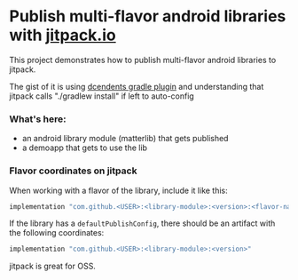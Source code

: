 # Publish multi-flavor android libraries with [jitpack.io](https://jitpack.io/)

This project demonstrates how to publish multi-flavor android libraries to jitpack.

The gist of it is using [dcendents gradle plugin](https://github.com/dcendents/android-maven-gradle-plugin) and understanding that jitpack calls "./gradlew install" if left to auto-config

### What's here:

* an android library module (matterlib) that gets published
* a demoapp that gets to use the lib

### Flavor coordinates on jitpack

When working with a flavor of the library, include it like this:
```groovy
implementation "com.github.<USER>:<library-module>:<version>:<flavor-name>@aar"
```

If the library has a `defaultPublishConfig`, there should be an artifact with the following coordinates:

```groovy
implementation "com.github.<USER>:<library-module>:<version>"
```

jitpack is great for OSS.
